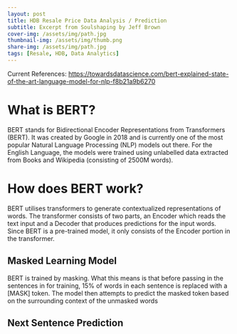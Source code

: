 ```yaml
---
layout: post
title: HDB Resale Price Data Analysis / Prediction
subtitle: Excerpt from Soulshaping by Jeff Brown
cover-img: /assets/img/path.jpg
thumbnail-img: /assets/img/thumb.png
share-img: /assets/img/path.jpg
tags: [Resale, HDB, Data Analytics]
---
```



Current References: https://towardsdatascience.com/bert-explained-state-of-the-art-language-model-for-nlp-f8b21a9b6270


# What is BERT?
BERT stands for Bidirectional Encoder Representations from Transformers (BERT). It was created by Google in 2018 and is currently one of the most popular Natural Language Processing (NLP) models out there. For the English Language, the models were trained using unlabelled data extracted from Books and Wikipedia (consisting of 2500M words).

# How does BERT work?
BERT utilises transformers to generate contextualized representations of words. The transformer consists of two parts, an Encoder which reads the text input and a Decoder that produces predictions for the input words. Since BERT is a pre-trained model, it only consists of the Encoder portion in the transformer.

## Masked Learning Model
BERT is trained by masking. What this means is that before passing in the sentences in for training, 15% of words in each sentence is replaced with a [MASK] token. The model then attempts to predict the masked token based on the surrounding context of the unmasked words

## Next Sentence Prediction
